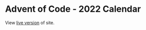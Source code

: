# Advent of Code - 2022 Calendar

View [live version](https://advent-of-code-2022-jtreeves.netlify.app) of site.
